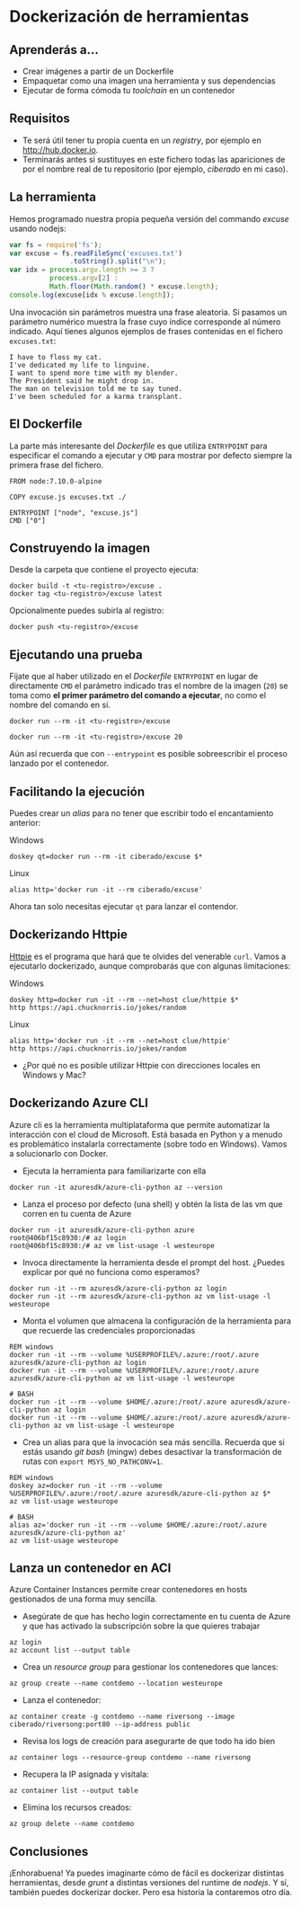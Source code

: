 # Dockerización de herramientas

## Aprenderás a...

* Crear imágenes a partir de un Dockerfile
* Empaquetar como una imagen una herramienta y sus dependencias
* Ejecutar de forma cómoda tu *toolchain* en un contenedor

## Requisitos

* Te será útil tener tu propia cuenta en un *registry*, por ejemplo en http://hub.docker.io.
* Terminarás antes si sustituyes en este fichero todas las apariciones de <tu-registro> por el nombre real de tu repositorio (por ejemplo, *ciberado* en mi caso).

## La herramienta

Hemos programado nuestra propia pequeña versión del commando *excuse* usando nodejs:

``` javascript
var fs = require('fs');
var excuse = fs.readFileSync('excuses.txt')
               .toString().split("\n");
var idx = process.argv.length >= 3 ? 
          process.argv[2] : 
		  Math.floor(Math.random() * excuse.length);
console.log(excuse[idx % excuse.length]);
```

Una invocación sin parámetros muestra una frase aleatoria. Si pasamos un parámetro numérico muestra la frase cuyo índice corresponde al número indicado. Aquí tienes algunos ejemplos de frases contenidas en el fichero `excuses.txt`:

```
I have to floss my cat.
I've dedicated my life to linguine.
I want to spend more time with my blender.
The President said he might drop in.
The man on television told me to say tuned.
I've been scheduled for a karma transplant.
```

## El Dockerfile

La parte más interesante del *Dockerfile* es que utiliza `ENTRYPOINT` para especificar el comando a ejecutar y `CMD` para mostrar por defecto siempre la primera frase del fichero.

```
FROM node:7.10.0-alpine

COPY excuse.js excuses.txt ./

ENTRYPOINT ["node", "excuse.js"]
CMD ["0"]
```

## Construyendo la imagen

Desde la carpeta que contiene el proyecto ejecuta:

```
docker build -t <tu-registro>/excuse .
docker tag <tu-registro>/excuse latest
```

Opcionalmente puedes subirla al registro:

```
docker push <tu-registro>/excuse
```

## Ejecutando una prueba

Fíjate que al haber utilizado en el *Dockerfile* `ENTRYPOINT` en lugar de directamente `CMD` el parámetro indicado tras el nombre de la imagen (`20`) se toma como **el primer parámetro del comando a ejecutar**, no como el nombre del comando en sí.

```
docker run --rm -it <tu-registro>/excuse 

docker run --rm -it <tu-registro>/excuse 20
```

Aún así recuerda que con `--entrypoint` es posible sobreescribir el proceso lanzado por el contenedor.

## Facilitando la ejecución

Puedes crear un *alias* para no tener que escribir todo el encantamiento anterior:

Windows
```
doskey qt=docker run --rm -it ciberado/excuse $*
```

Linux
```
alias http='docker run -it --rm ciberado/excuse'
```

Ahora tan solo necesitas ejecutar `qt` para lanzar el contendor.

## Dockerizando Httpie

[Httpie](http://httpie.org) es el programa que hará que te olvides del venerable `curl`. Vamos a ejecutarlo dockerizado, aunque comprobarás que con algunas limitaciones:

Windows
```
doskey http=docker run -it --rm --net=host clue/httpie $*
http https://api.chucknorris.io/jokes/random
```

Linux
```
alias http='docker run -it --rm --net=host clue/httpie'
http https://api.chucknorris.io/jokes/random
```

* ¿Por qué no es posible utilizar Httpie con direcciones locales en Windows y Mac?

## Dockerizando Azure CLI

Azure cli es la herramienta multiplataforma que permite automatizar la interacción con el cloud de Microsoft. Está basada en Python y a menudo es problemático instalarla correctamente (sobre todo en Windows). Vamos a solucionarlo con Docker.

* Ejecuta la herramienta para familiarizarte con ella

```
docker run -it azuresdk/azure-cli-python az --version
```

* Lanza el proceso por defecto (una shell) y obtén la lista de las vm que corren en tu cuenta de Azure

```
docker run -it azuresdk/azure-cli-python azure 
root@406bf15c8930:/# az login
root@406bf15c8930:/# az vm list-usage -l westeurope
```

* Invoca directamente la herramienta desde el prompt del host. ¿Puedes explicar por qué no funciona como esperamos?

```
docker run -it --rm azuresdk/azure-cli-python az login
docker run -it --rm azuresdk/azure-cli-python az vm list-usage -l westeurope
```

* Monta el volumen que almacena la configuración de la herramienta para que recuerde las credenciales proporcionadas

```
REM windows
docker run -it --rm --volume %USERPROFILE%/.azure:/root/.azure azuresdk/azure-cli-python az login
docker run -it --rm --volume %USERPROFILE%/.azure:/root/.azure azuresdk/azure-cli-python az vm list-usage -l westeurope
```

```
# BASH
docker run -it --rm --volume $HOME/.azure:/root/.azure azuresdk/azure-cli-python az login
docker run -it --rm --volume $HOME/.azure:/root/.azure azuresdk/azure-cli-python az vm list-usage -l westeurope
```

* Crea un alias para que la invocación sea más sencilla. Recuerda que si estás usando *git bash* (mingw) debes desactivar la transformación de rutas con `export MSYS_NO_PATHCONV=1`.

```
REM windows
doskey az=docker run -it --rm --volume %USERPROFILE%/.azure:/root/.azure azuresdk/azure-cli-python az $*
az vm list-usage westeurope
```

```
# BASH
alias az='docker run -it --rm --volume $HOME/.azure:/root/.azure azuresdk/azure-cli-python az'
az vm list-usage westeurope
```

## Lanza un contenedor en ACI

Azure Container Instances permite crear contenedores en hosts gestionados de una forma muy sencilla.

* Asegúrate de que has hecho login correctamente en tu cuenta de Azure y que has activado la subscripción sobre la que quieres trabajar

```
az login
az account list --output table
```

* Crea un *resource group* para gestionar los contenedores que lances:

```
az group create --name contdemo --location westeurope
```

* Lanza el contenedor:

```
az container create -g contdemo --name riversong --image ciberado/riversong:port80 --ip-address public
```

* Revisa los logs de creación para asegurarte de que todo ha ido bien

```
az container logs --resource-group contdemo --name riversong
```

* Recupera la IP asignada y visítala:

```
az container list --output table
```

* Elimina los recursos creados:

```
az group delete --name contdemo
```










## Conclusiones

¡Enhorabuena! Ya puedes imaginarte cómo de fácil es dockerizar distintas herramientas, desde *grunt* a distintas versiones del runtime de *nodejs*. Y sí, también puedes dockerizar docker. Pero esa historia la contaremos otro día.








